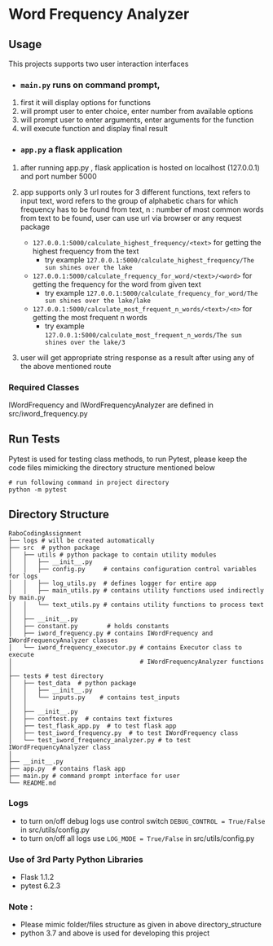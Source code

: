 # Word Frequency Analyzer

## Usage

This projects supports two user interaction interfaces 
- ### ```main.py``` runs on command prompt, 
1. first it will display options for functions
2. will prompt user to enter choice, enter number from available options
3. will prompt user to enter arguments, enter arguments for the function
4. will execute function and display final result

- ### ```app.py``` a flask application 
1. after running app.py , flask application is hosted on localhost (127.0.0.1) and port number 5000
2. app supports only 3 url routes for 3 different functions, text refers to input text, 
   word refers to the group of alphabetic chars for which frequency has to be found from text, 
   n : number of most common words from text to be found, user can use url via browser or any 
   request package
    * ```127.0.0.1:5000/calculate_highest_frequency/<text>``` for getting the highest frequency from the text
      - try example ```127.0.0.1:5000/calculate_highest_frequency/The sun shines over the lake```
    * ```127.0.0.1:5000/calculate_frequency_for_word/<text>/<word>``` for getting the frequency for the word from given text
      - try example ```127.0.0.1:5000/calculate_frequency_for_word/The sun shines over the lake/lake```
    * ```127.0.0.1:5000/calculate_most_frequent_n_words/<text>/<n>``` for getting the most frequent n words
      - try example ```127.0.0.1:5000/calculate_most_frequent_n_words/The sun shines over the lake/3```
   
3. user will get appropriate string response as a result after using any of the above mentioned route

### Required Classes
IWordFrequency and IWordFrequencyAnalyzer are defined in src/iword_frequency.py

## Run Tests
Pytest is used for testing class methods, to run Pytest, please keep the code files mimicking the directory structure
mentioned below
```
# run following command in project directory 
python -m pytest 
```

## Directory Structure
```
RaboCodingAssignment
├── logs # will be created automatically 
├── src  # python package
│   ├── utils # python package to contain utility modules
│   │   ├── __init__.py  
│   │   ├── config.py     # contains configuration control variables for logs
│   │   ├── log_utils.py  # defines logger for entire app
│   │   ├── main_utils.py # contains utility functions used indirectly by main.py
│   │   └── text_utils.py # contains utility functions to process text
│   │
│   ├── __init__.py        
│   ├── constant.py        # holds constants
│   ├── iword_frequency.py # contains IWordFrequency and IWordFrequencyAnalyzer classes
│   └── iword_frequency_executor.py # contains Executor class to execute 
│                                   # IWordFrequencyAnalyzer functions
│    
├── tests # test directory 
│   ├── test_data  # python package
│   │   ├── __init__.py  
│   │   └── inputs.py    # contains test_inputs
│   │  
│   ├── __init__.py
│   ├── conftest.py  # contains text fixtures   
│   ├── test_flask_app.py  # to test flask app
│   ├── test_iword_frequency.py  # to test IWordFrequency class
│   └── test_iword_frequency_analyzer.py # to test IWordFrequencyAnalyzer class
│
├── __init__.py 
├── app.py  # contains flask app
├── main.py # command prompt interface for user
└── README.md
```

### Logs 
- to turn on/off debug logs use control switch ```DEBUG_CONTROL = True/False ``` in src/utils/config.py 
- to turn on/off all logs use ```LOG_MODE = True/False``` in src/utils/config.py

### Use of 3rd Party Python Libraries 
- Flask 1.1.2
- pytest 6.2.3

### Note :
- Please mimic folder/files structure as given in above directory_structure
- python 3.7 and above is used for developing this project
